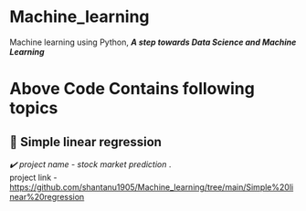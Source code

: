 # Machine_learning 
Machine learning using Python, ***A step towards Data Science and Machine Learning***

# Above Code Contains following topics
## :triangular_flag_on_post: Simple linear regression
*:heavy_check_mark: project name - stock market prediction* .<br>
project link - https://github.com/shantanu1905/Machine_learning/tree/main/Simple%20linear%20regression <br>
